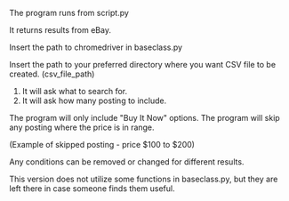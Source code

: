 The program runs from script.py

It returns results from eBay.

Insert the path to chromedriver in baseclass.py

Insert the path to your preferred directory where you want 
CSV file to be created. (csv_file_path)

1) It will ask what to search for.
2) It will ask how many posting to include.

The program will only include "Buy It Now" options.
The program will skip any posting where the price is in range.

(Example of skipped posting - price $100 to $200)

Any conditions can be removed or changed for different results.

This version does not utilize some functions in baseclass.py,
but they are left there in case someone finds them useful.
